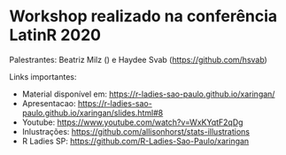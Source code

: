 # Workshop realizado na conferência LatinR 2020
Palestrantes: Beatriz Milz () e Haydee Svab (https://github.com/hsvab)
  
Links importantes:
 - Material disponível em: https://r-ladies-sao-paulo.github.io/xaringan/
 - Apresentacao: https://r-ladies-sao-paulo.github.io/xaringan/slides.html#8
 - Youtube: https://www.youtube.com/watch?v=WxKYqtF2qDg
 - Inlustrações: https://github.com/allisonhorst/stats-illustrations
 - R Ladies SP: https://github.com/R-Ladies-Sao-Paulo/xaringan

